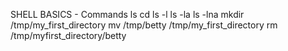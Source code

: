 SHELL BASICS - Commands
ls
cd
ls -l
ls -la
ls -lna
mkdir /tmp/my_first_directory
mv /tmp/betty /tmp/my_first_directory
rm /tmp/myfirst_directory/betty
